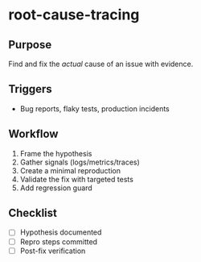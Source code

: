 # root-cause-tracing

## Purpose
Find and fix the *actual* cause of an issue with evidence.

## Triggers
- Bug reports, flaky tests, production incidents

## Workflow
1. Frame the hypothesis
2. Gather signals (logs/metrics/traces)
3. Create a minimal reproduction
4. Validate the fix with targeted tests
5. Add regression guard

## Checklist
- [ ] Hypothesis documented
- [ ] Repro steps committed
- [ ] Post-fix verification
